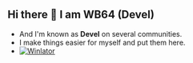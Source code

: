 ## Hi there 👋 I am WB64 (Devel)
- And I'm known as __Devel__ on several communities.
- I make things easier for myself and put them here.
- [![Winlator](https://img.shields.io/badge/%E2%80%8E-download%20winlator%20wb64%20here-1DB954.svg?&logo=android)](https://github.com/winebox64/winlator/)

